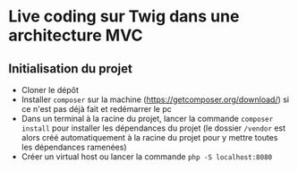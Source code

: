# Live coding sur Twig dans une architecture MVC

## Initialisation du projet

- Cloner le dépôt
- Installer `composer` sur la machine (https://getcomposer.org/download/) si ce n'est pas déjà fait et redémarrer le pc
- Dans un terminal à la racine du projet, lancer la commande `composer install` pour installer les dépendances du projet (le dossier `/vendor` est alors créé automatiquement à la racine du projet pour y mettre toutes les dépendances ramenées)
- Créer un virtual host ou lancer la commande `php -S localhost:8080`